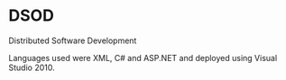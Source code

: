 # DSOD
Distributed Software Development

Languages used were XML, C# and ASP.NET and deployed using Visual Studio 2010.
